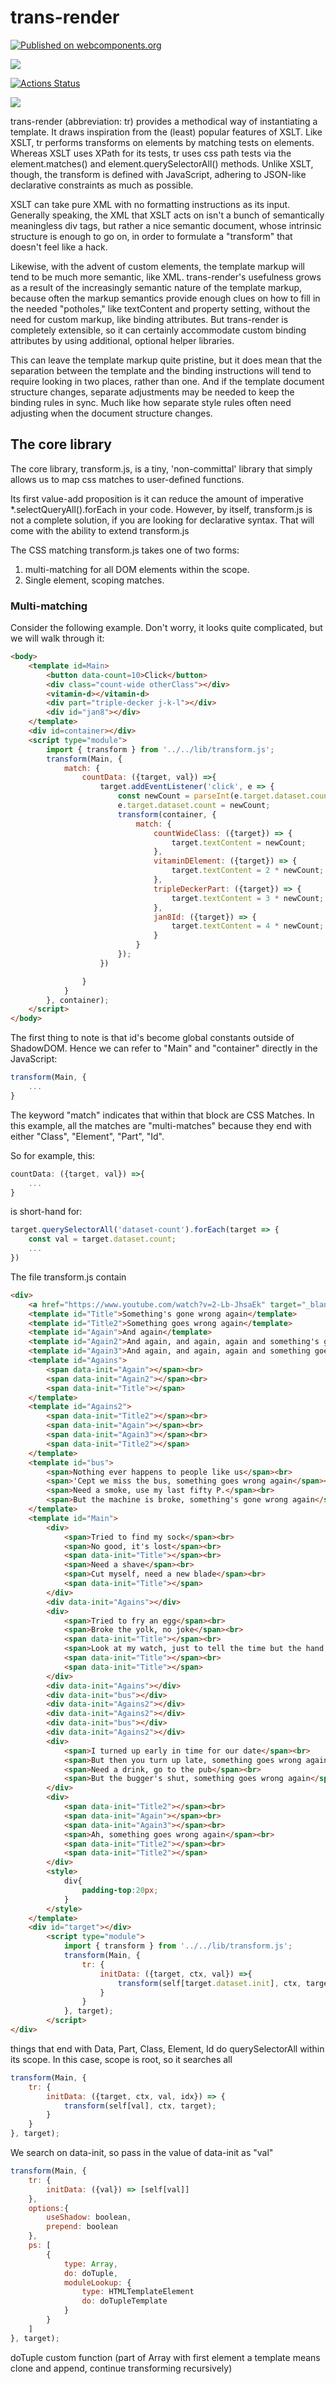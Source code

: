 # trans-render

[![Published on webcomponents.org](https://img.shields.io/badge/webcomponents.org-published-blue.svg)](https://www.webcomponents.org/element/trans-render)

<a href="https://nodei.co/npm/trans-render/"><img src="https://nodei.co/npm/trans-render.png"></a>

[![Actions Status](https://github.com/bahrus/trans-render/workflows/CI/badge.svg)](https://github.com/bahrus/trans-render/actions?query=workflow%3ACI)

<img src="https://badgen.net/bundlephobia/minzip/trans-render">


trans-render (abbreviation: tr) provides a methodical way of instantiating a template.  It draws inspiration from the (least) popular features of XSLT.  Like XSLT, tr performs transforms on elements by matching tests on elements.  Whereas XSLT uses XPath for its tests, tr uses css path tests via the element.matches() and element.querySelectorAll() methods.  Unlike XSLT, though, the transform is defined with JavaScript, adhering to JSON-like declarative constraints as much as possible.

XSLT can take pure XML with no formatting instructions as its input.  Generally speaking, the XML that XSLT acts on isn't a bunch of semantically  meaningless div tags, but rather a nice semantic document, whose intrinsic structure is enough to go on, in order to formulate a "transform" that doesn't feel like a hack.

Likewise, with the advent of custom elements, the template markup will tend to be much more semantic, like XML. trans-render's usefulness grows as a result of the increasingly semantic nature of the template markup, because often the markup semantics provide enough clues on how to fill in the needed "potholes," like textContent and property setting, without the need for custom markup, like binding attributes.  But trans-render is completely extensible, so it can certainly accommodate custom binding attributes by using additional, optional helper libraries.

This can leave the template markup quite pristine, but it does mean that the separation between the template and the binding instructions will tend to require looking in two places, rather than one.  And if the template document structure changes, separate adjustments may be needed to keep the binding rules in sync.  Much like how separate style rules often need adjusting when the document structure changes.

<!--Not designed for binding a single element -- that can be handled by xtal-element's PEA support.

Doesn't need to support what can be supported by custom elements -- loops, conditionals

Use cases:

Interpolation
tag replacement 

supportsGeneralQuery by ending:  part, class, data, element

-->

## The core library

The core library, transform.js, is a tiny, 'non-committal' library that simply allows us to map css matches to user-defined functions. 

Its first value-add proposition is it can reduce the amount of imperative *.selectQueryAll().forEach in your code.  However, by itself, transform.js is not a complete solution, if you are looking for declarative syntax.  That will come with the ability to extend transform.js

The CSS matching transform.js takes one of two forms:

1.  multi-matching for all DOM elements within the scope.
2.  Single element, scoping matches.

### Multi-matching

Consider the following example.  Don't worry, it looks quite complicated, but we will walk through it:

```html
<body>
    <template id=Main>
        <button data-count=10>Click</button>
        <div class="count-wide otherClass"></div>
        <vitamin-d></vitamin-d>
        <div part="triple-decker j-k-l"></div>
        <div id="jan8"></div>
    </template>
    <div id=container></div>
    <script type="module">
        import { transform } from '../../lib/transform.js';
        transform(Main, {
            match: {
                countData: ({target, val}) =>{
                    target.addEventListener('click', e => {
                        const newCount = parseInt(e.target.dataset.count) + 1;
                        e.target.dataset.count = newCount;
                        transform(container, {
                            match: {
                                countWideClass: ({target}) => {
                                    target.textContent = newCount;
                                },
                                vitaminDElement: ({target}) => {
                                    target.textContent = 2 * newCount;
                                },
                                tripleDeckerPart: ({target}) => {
                                    target.textContent = 3 * newCount;
                                },
                                jan8Id: ({target}) => {
                                    target.textContent = 4 * newCount;
                                }
                            }
                        });
                    })

                }
            }
        }, container);
    </script>
</body>
```

The first thing to note is that id's become global constants outside of ShadowDOM.  Hence we can refer to "Main" and "container" directly in the JavaScript:

```JavaScript
transform(Main, { 
    ...
}
```

The keyword "match" indicates that within that block are CSS Matches.  In this example, all the matches are "multi-matches" because they end with either "Class", "Element", "Part", "Id".

So for example, this:

```JavaScript
countData: ({target, val}) =>{
    ...
}
```

is short-hand for:

```JavaScript
target.querySelectorAll('dataset-count').forEach(target => {
    const val = target.dataset.count;
    ...
})
```


The file transform.js contain

```html
<div>
    <a href="https://www.youtube.com/watch?v=2-Lb-JhsaEk" target="_blank">Something's gone wrong again</a>
    <template id="Title">Something's gone wrong again</template>
    <template id="Title2">Something goes wrong again</template>
    <template id="Again">And again</template>
    <template id="Again2">And again, and again, again and something's gone wrong again</template>
    <template id="Again3">And again, and again, again and something goes wrong again</template>
    <template id="Agains">
        <span data-init="Again"></span><br>
        <span data-init="Again2"></span><br>
        <span data-init="Title"></span>
    </template>
    <template id="Agains2">
        <span data-init="Title2"></span><br>
        <span data-init="Again"></span><br>
        <span data-init="Again3"></span><br>
        <span data-init="Title2"></span>
    </template>
    <template id="bus">
        <span>Nothing ever happens to people like us</span><br>
        <span>'Cept we miss the bus, something goes wrong again</span><br>
        <span>Need a smoke, use my last fifty P.</span><br>
        <span>But the machine is broke, something's gone wrong again</span>
    </template>
    <template id="Main">
        <div>
            <span>Tried to find my sock</span><br>
            <span>No good, it's lost</span><br>
            <span data-init="Title"></span><br>
            <span>Need a shave</span><br>
            <span>Cut myself, need a new blade</span><br>
            <span data-init="Title"></span>
        </div>
        <div data-init="Agains"></div>
        <div>
            <span>Tried to fry an egg</span><br>
            <span>Broke the yolk, no joke</span><br>
            <span data-init="Title"></span><br>
            <span>Look at my watch, just to tell the time but the hand's come off mine</span><br>
            <span data-init="Title"></span><br>
            <span data-init="Title"></span>
        </div>
        <div data-init="Agains"></div>
        <div data-init="bus"></div>
        <div data-init="Agains2"></div>
        <div data-init="Agains2"></div>
        <div data-init="bus"></div>
        <div data-init="Agains2"></div>
        <div>
            <span>I turned up early in time for our date</span><br>
            <span>But then you turn up late, something goes wrong again</span><br>
            <span>Need a drink, go to the pub</span><br>
            <span>But the bugger's shut, something goes wrong again</span>
        </div>
        <div>
            <span data-init="Title2"></span><br>
            <span data-init="Again"></span><br>
            <span data-init="Again3"></span><br>
            <span>Ah, something goes wrong again</span><br>
            <span data-init="Title2"></span><br>
            <span data-init="Title2"></span>
        </div>
        <style>
            div{
                padding-top:20px;
            }
        </style>
    </template>
    <div id="target"></div>
        <script type="module">
            import { transform } from '../../lib/transform.js';
            transform(Main, {
                tr: {
                    initData: ({target, ctx, val}) =>{
                        transform(self[target.dataset.init], ctx, target);
                    }
                }
            }, target);
        </script>
</div>
```

things that end with Data, Part, Class, Element, Id do querySelectorAll within its scope.  In this case, scope is root, so it searches all

```JavaScript
transform(Main, {
    tr: {
        initData: ({target, ctx, val, idx}) => {
            transform(self[val], ctx, target);
        }
    }
}, target);
```

We search on data-init, so pass in the value of data-init as "val"

```JavaScript
transform(Main, {
    tr: {
        initData: ({val}) => [self[val]]
    },
    options:{
        useShadow: boolean,
        prepend: boolean
    },
    ps: [
        {
            type: Array,
            do: doTuple,
            moduleLookup: {
                type: HTMLTemplateElement
                do: doTupleTemplate
            }
        }
    ]
}, target);
```

doTuple custom  function (part of Array with first element a template means clone and append, continue transforming recursively)

